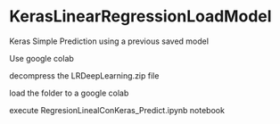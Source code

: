 # KerasLinearRegressionLoadModel
Keras Simple Prediction using a previous saved model

Use google colab

decompress the LRDeepLearning.zip file 

load the folder to a google colab

execute RegresionLinealConKeras_Predict.ipynb notebook
